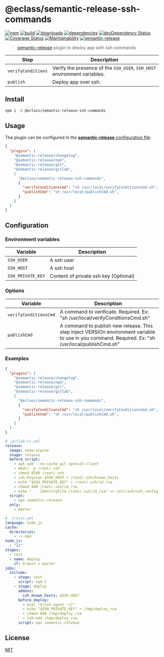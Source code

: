 # @eclass/semantic-release-ssh-commands

[![npm](https://img.shields.io/npm/v/@eclass/semantic-release-ssh-commands.svg)](https://www.npmjs.com/package/@eclass/semantic-release-ssh-commands)
[![build](https://img.shields.io/travis/eclass/semantic-release-ssh-commands.svg)](https://travis-ci.org/eclass/semantic-release-ssh-commands)
[![downloads](https://img.shields.io/npm/dt/@eclass/semantic-release-ssh-commands.svg)](https://www.npmjs.com/package/@eclass/semantic-release-ssh-commands)
[![dependencies](https://img.shields.io/david/eclass/semantic-release-ssh-commands.svg)](https://david-dm.org/eclass/semantic-release-ssh-commands)
[![devDependency Status](https://img.shields.io/david/dev/eclass/semantic-release-ssh-commands.svg)](https://david-dm.org/eclass/semantic-release-ssh-commands#info=devDependencies)
[![Coverage Status](https://coveralls.io/repos/github/eclass/semantic-release-ssh-commands/badge.svg?branch=master)](https://coveralls.io/github/eclass/semantic-release-ssh-commands?branch=master)
[![Maintainability](https://api.codeclimate.com/v1/badges/f84f0bcb39c9a5c5fb99/maintainability)](https://codeclimate.com/github/eclass/semantic-release-ssh-commands/maintainability)
[![semantic-release](https://img.shields.io/badge/%20%20%F0%9F%93%A6%F0%9F%9A%80-semantic--release-e10079.svg)](https://github.com/semantic-release/semantic-release)

> [semantic-release](https://github.com/semantic-release/semantic-release) plugin to deploy app with ssh commands

| Step               | Description                                                                                 |
|--------------------|---------------------------------------------------------------------------------------------|
| `verifyConditions` | Verify the presence of the `SSH_USER`, `SSH_HOST` environment variables. |
| `publish`          | Deploy app over ssh.                                                                   |

## Install

```bash
npm i -D @eclass/semantic-release-ssh-commands
```

## Usage

The plugin can be configured in the [**semantic-release** configuration file](https://github.com/semantic-release/semantic-release/blob/caribou/docs/usage/configuration.md#configuration):

```json
{
  "plugins": [
    "@semantic-release/changelog",
    "@semantic-release/npm",
    "@semantic-release/git",
    "@semantic-release/gitlab",
    [
      "@eclass/semantic-release-ssh-commands",
      {
        "verifyConditionsCmd": "sh /usr/local/verifyConditionsCmd.sh",
        "publishCmd": "sh /usr/local/publishCmd.sh",
      }
    ]
  ]
}
```

## Configuration

### Environment variables

| Variable             | Description                                                       |
| -------------------- | ----------------------------------------------------------------- |
| `SSH_USER` | A ssh user |
| `SSH_HOST` | A ssh host |
| `SSH_PRIVATE_KEY` | Content of private ssh key (Optional) |

### Options

| Variable  | Description                                                       |
| --------- | ----------------------------------------------------------------- |
| `verifyConditionsCmd` | A command to verificate. Required. Ex: "sh /usr/local/verifyConditionsCmd.sh" |
| `publishCmd` | A command to publish new release. This step inject VERSIOn environment variable to use in you command. Required. Ex: "sh /usr/local/publishCmd.sh" |


### Examples

```json
{
  "plugins": [
    "@semantic-release/changelog",
    "@semantic-release/npm",
    "@semantic-release/git",
    "@semantic-release/gitlab",
    [
      "@eclass/semantic-release-ssh-commands",
      {
        "verifyConditionsCmd": "sh /usr/local/verifyConditionsCmd.sh",
        "publishCmd": "sh /usr/local/publishCmd.sh",
      }
    ]
  ]
}
```

```yml
# .gitlab-ci.yml
release:
  image: node:alpine
  stage: release
  before_script:
    - apk add --no-cache git openssh-client
    - mkdir -p /root/.ssh
    - chmod 0700 /root/.ssh
    - ssh-keyscan $SSH_HOST > /root/.ssh/known_hosts
    - echo "$SSH_PRIVATE_KEY" > /root/.ssh/id_rsa
    - chmod 600 /root/.ssh/id_rsa
    - echo "    IdentityFile /root/.ssh/id_rsa" >> /etc/ssh/ssh_config
  script:
    - npx semantic-release
  only:
    - master
```

```yml
# .travis.yml
language: node_js
cache:
  directories:
    - ~/.npm
node_js:
  - "12"
stages:
  - test
  - name: deploy
    if: branch = master
jobs:
  include:
    - stage: test
      script: npm t
    - stage: deploy
      addons:
        ssh_known_hosts: $SSH_HOST
      before_deploy:
        - eval "$(ssh-agent -s)"
        - echo "$SSH_PRIVATE_KEY" > /tmp/deploy_rsa
        - chmod 600 /tmp/deploy_rsa
        - ssh-add /tmp/deploy_rsa
      script: npx semantic-release

```

## License

[MIT](https://tldrlegal.com/license/mit-license)
